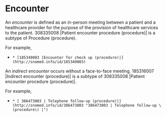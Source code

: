 # Encounter

An  _encounter_ is defined as an in-person meeting between a patient and a healthcare provider for the purpose of the provision of healthcare services to the patient. 308335008 |Patient encounter procedure (procedure)| is a subtype of Procedure (procedure).

For example,

  *     * [185349003 |Encounter for check up (procedure)|](http://snomed.info/id/185349003)

An  _indirect encounter_ occurs without a face-to-face meeting. 185316007 |Indirect encounter (procedure)| is a subtype of 308335008 |Patient encounter procedure (procedure)|.

For example,

  *     * [ 386473003 | Telephone follow-up (procedure)|](http://snomed.info/id/386473003 "386473003 | Telephone follow-up \(procedure\) |")

